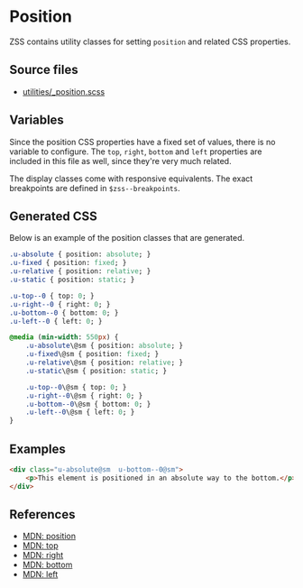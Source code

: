 # Position

ZSS contains utility classes for setting `position` and related CSS properties.

## Source files

- [utilities/_position.scss](../../src/utilities/_position.scss)

## Variables

Since the position CSS properties have a fixed set of values, there is no variable to configure. 
The `top`, `right`, `bottom` and `left` properties are included in this file as well, since they're
very much related.

The display classes come with responsive equivalents. The exact breakpoints are defined in `$zss--breakpoints`.

## Generated CSS

Below is an example of the position classes that are generated.

```sass
.u-absolute { position: absolute; }
.u-fixed { position: fixed; }
.u-relative { position: relative; }
.u-static { position: static; }

.u-top--0 { top: 0; }
.u-right--0 { right: 0; }
.u-bottom--0 { bottom: 0; }
.u-left--0 { left: 0; }

@media (min-width: 550px) {
    .u-absolute\@sm { position: absolute; }
    .u-fixed\@sm { position: fixed; }
    .u-relative\@sm { position: relative; }
    .u-static\@sm { position: static; }

    .u-top--0\@sm { top: 0; }
    .u-right--0\@sm { right: 0; }
    .u-bottom--0\@sm { bottom: 0; }
    .u-left--0\@sm { left: 0; }
}
```

## Examples

```html
<div class="u-absolute@sm  u-bottom--0@sm">
    <p>This element is positioned in an absolute way to the bottom.</p>
</div>
```

## References

- [MDN: position](https://developer.mozilla.org/en/docs/Web/CSS/position)
- [MDN: top](https://developer.mozilla.org/en/docs/Web/CSS/top)
- [MDN: right](https://developer.mozilla.org/en/docs/Web/CSS/right)
- [MDN: bottom](https://developer.mozilla.org/en/docs/Web/CSS/bottom)
- [MDN: left](https://developer.mozilla.org/en/docs/Web/CSS/left)
